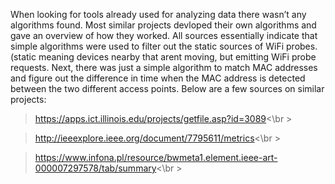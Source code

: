 When looking for tools already used for analyzing data there wasn’t any algorithms found. Most similar projects devloped their own algorithms and gave an overview of how they worked. 
All sources essentially indicate that simple algorithms were used to filter out the static sources of WiFi probes. (static meaning devices nearby that arent moving, but emitting WiFi probe requests. Next, there was just a simple algorithm to match MAC addresses and figure out the difference in time when the MAC address is detected between the two different access points. 
Below are a few sources on similar projects:

> https://apps.ict.illinois.edu/projects/getfile.asp?id=3089<\br >

> http://ieeexplore.ieee.org/document/7795611/metrics<\br >

> https://www.infona.pl/resource/bwmeta1.element.ieee-art-000007297578/tab/summary<\br >
